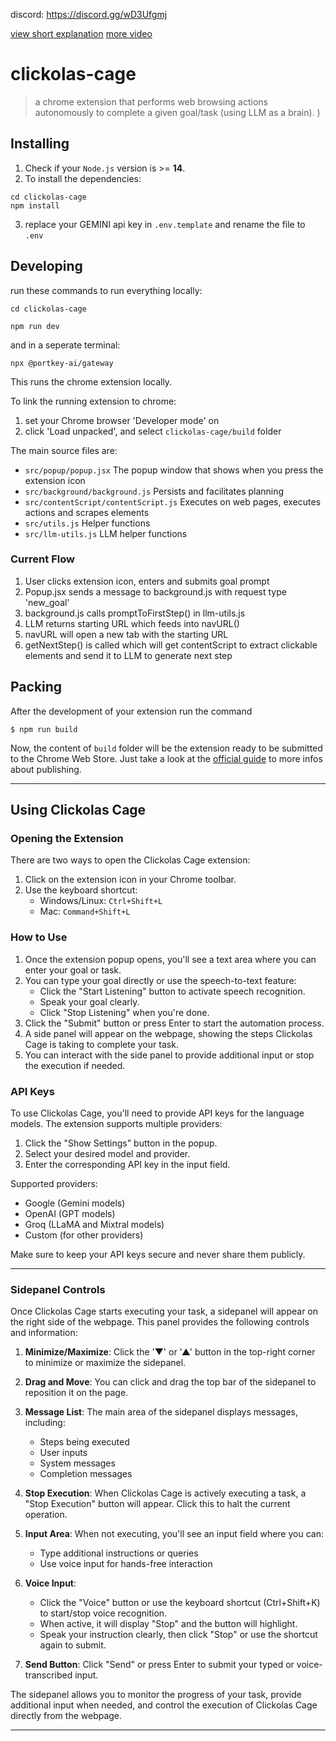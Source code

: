 discord: https://discord.gg/wD3Ufgmj


[view short explanation](https://www.youtube.com/watch?v=HVevc5XnKJU)
[more video](https://youtu.be/JKBv1uUnrSk)

# clickolas-cage

> a chrome extension that performs web browsing actions autonomously to complete a given goal/task (using LLM as a brain).
)



## Installing

1. Check if your `Node.js` version is >= **14**.
2. To install the dependencies:
```shell
cd clickolas-cage
npm install
```
3. replace your GEMINI api key in `.env.template` and rename the file  to `.env`

## Developing

run these commands to run everything locally:
```shell
cd clickolas-cage

npm run dev
```
and in a seperate terminal:
```shell
npx @portkey-ai/gateway
```
This runs the chrome extension locally.

To link the running extension to chrome:
1. set your Chrome browser 'Developer mode' on
2. click 'Load unpacked', and select `clickolas-cage/build` folder

The main source files are:
- `src/popup/popup.jsx` The popup window that shows when you press the extension icon
- `src/background/background.js` Persists and facilitates planning
- `src/contentScript/contentScript.js` Executes on web pages, executes actions and scrapes elements
- `src/utils.js` Helper functions
- `src/llm-utils.js` LLM helper functions

### Current Flow
1. User clicks extension icon, enters and submits goal prompt
2. Popup.jsx sends a message to background.js with request type 'new_goal'
3. background.js calls promptToFirstStep() in llm-utils.js
4. LLM returns starting URL which feeds into navURL()
5. navURL will open a new tab with the starting URL
6. getNextStep() is called which will get contentScript to extract clickable elements and send it to LLM to generate next step




## Packing

After the development of your extension run the command

```shell
$ npm run build
```

Now, the content of `build` folder will be the extension ready to be submitted to the Chrome Web Store. Just take a look at the [official guide](https://developer.chrome.com/webstore/publish) to more infos about publishing.

---

## Using Clickolas Cage

### Opening the Extension

There are two ways to open the Clickolas Cage extension:

1. Click on the extension icon in your Chrome toolbar.
2. Use the keyboard shortcut: 
   - Windows/Linux: `Ctrl+Shift+L`
   - Mac: `Command+Shift+L`

### How to Use

1. Once the extension popup opens, you'll see a text area where you can enter your goal or task.
2. You can type your goal directly or use the speech-to-text feature:
   - Click the "Start Listening" button to activate speech recognition.
   - Speak your goal clearly.
   - Click "Stop Listening" when you're done.
3. Click the "Submit" button or press Enter to start the automation process.
4. A side panel will appear on the webpage, showing the steps Clickolas Cage is taking to complete your task.
5. You can interact with the side panel to provide additional input or stop the execution if needed.

### API Keys

To use Clickolas Cage, you'll need to provide API keys for the language models. The extension supports multiple providers:

1. Click the "Show Settings" button in the popup.
2. Select your desired model and provider.
3. Enter the corresponding API key in the input field.

Supported providers:
- Google (Gemini models)
- OpenAI (GPT models)
- Groq (LLaMA and Mixtral models)
- Custom (for other providers)

Make sure to keep your API keys secure and never share them publicly.

---

### Sidepanel Controls

Once Clickolas Cage starts executing your task, a sidepanel will appear on the right side of the webpage. This panel provides the following controls and information:

1. **Minimize/Maximize**: Click the '▼' or '▲' button in the top-right corner to minimize or maximize the sidepanel.

2. **Drag and Move**: You can click and drag the top bar of the sidepanel to reposition it on the page.

3. **Message List**: The main area of the sidepanel displays messages, including:
   - Steps being executed
   - User inputs
   - System messages
   - Completion messages

4. **Stop Execution**: When Clickolas Cage is actively executing a task, a "Stop Execution" button will appear. Click this to halt the current operation.

5. **Input Area**: When not executing, you'll see an input field where you can:
   - Type additional instructions or queries
   - Use voice input for hands-free interaction

6. **Voice Input**: 
   - Click the "Voice" button or use the keyboard shortcut (Ctrl+Shift+K) to start/stop voice recognition.
   - When active, it will display "Stop" and the button will highlight.
   - Speak your instruction clearly, then click "Stop" or use the shortcut again to submit.

7. **Send Button**: Click "Send" or press Enter to submit your typed or voice-transcribed input.

The sidepanel allows you to monitor the progress of your task, provide additional input when needed, and control the execution of Clickolas Cage directly from the webpage.

---

